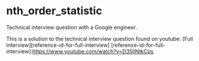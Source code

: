 # nth_order_statistic
Technical interview question with a Google engineer.

This is a solution to the technical interview question found on youtube:
[Full interview][reference-id-for-full-interview]
[reference-id-for-full-interview]:https://www.youtube.com/watch?v=D35llNtkCps
